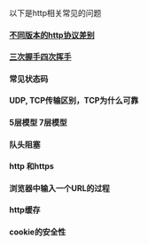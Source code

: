 以下是http相关常见的问题

#### [不同版本的http协议差别](httpVersion.md)
#### [三次握手四次挥手](tcpConnection.md)
#### 常见状态码
#### UDP, TCP传输区别，TCP为什么可靠
#### 5层模型 7层模型
#### 队头阻塞
#### http 和https
#### 浏览器中输入一个URL的过程
#### http缓存
#### cookie的安全性

